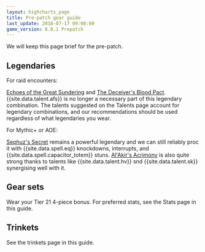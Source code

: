 ```yaml
---
layout: highcharts_page
title: Pre-patch gear guide
last_update: 2018-07-17 09:00:00
game_version: 8.0.1 Prepatch
---
```


We will keep this page brief for the pre-patch.

## Legendaries

For raid encounters:

<a href="http://bfa.wowhead.com/item=137074/echoes-of-the-great-sundering">Echoes of the Great Sundering</a> and <a href="http://bfa.wowhead.com/item=137035/the-deceivers-blood-pact">The Deceiver's Blood Pact</a>. {{site.data.talent.afs}} is no longer a necessary part of this legendary combination. The talents suggested on the Talents page account for legendary combinations, and our recommendations should be used regardless of what legendaries you wear.

For Mythic+ or AOE:

<a href="http://bfa.wowhead.com/item=132452/sephuzs-secret">Sephuz's Secret</a> remains a powerful legendary and we can still reliably proc it with {{site.data.spell.eq}} knockdowns, interrupts, and {{site.data.spell.capacitor_totem}} stuns. <a href="http://bfa.wowhead.com/item=137102/alakirs-acrimony">Al'Akir's Acrimony</a> is also quite strong thanks to talents like {{site.data.talent.hv}} snd {{site.data.talent.sk}} synergising well with it.

## Gear sets

Wear your Tier 21 4-piece bonus. For preferred stats, see the Stats page in this guide.

## Trinkets

See the trinkets page in this guide.